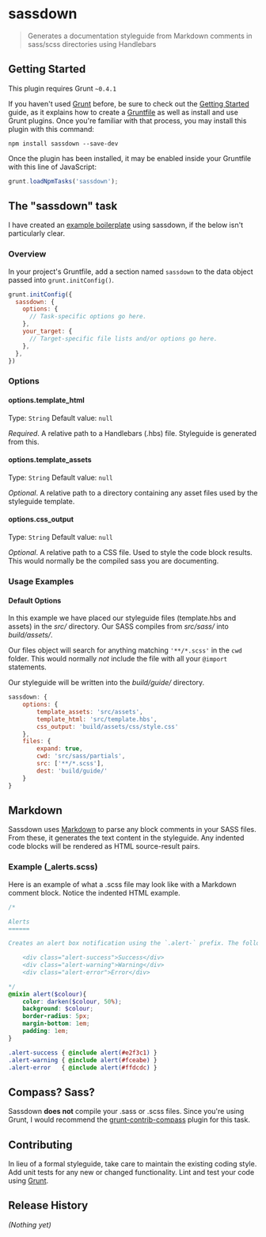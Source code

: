 # sassdown

> Generates a documentation styleguide from Markdown comments in sass/scss directories using Handlebars

## Getting Started
This plugin requires Grunt `~0.4.1`

If you haven't used [Grunt](http://gruntjs.com/) before, be sure to check out the [Getting Started](http://gruntjs.com/getting-started) guide, as it explains how to create a [Gruntfile](http://gruntjs.com/sample-gruntfile) as well as install and use Grunt plugins. Once you're familiar with that process, you may install this plugin with this command:

```shell
npm install sassdown --save-dev
```

Once the plugin has been installed, it may be enabled inside your Gruntfile with this line of JavaScript:

```js
grunt.loadNpmTasks('sassdown');
```

## The "sassdown" task

I have created an [example boilerplate](https://github.com/nopr/grunt-sass-boilerplate) using sassdown, if the below isn't particularly clear.

### Overview
In your project's Gruntfile, add a section named `sassdown` to the data object passed into `grunt.initConfig()`.

```js
grunt.initConfig({
  sassdown: {
    options: {
      // Task-specific options go here.
    },
    your_target: {
      // Target-specific file lists and/or options go here.
    },
  },
})
```

### Options

#### options.template_html
Type: `String`
Default value: `null`

*Required*. A relative path to a Handlebars (.hbs) file. Styleguide is generated from this.

#### options.template_assets
Type: `String`
Default value: `null`

*Optional*. A relative path to a directory containing any asset files used by the styleguide template.

#### options.css_output
Type: `String`
Default value: `null`

*Optional*. A relative path to a CSS file. Used to style the code block results. This would normally be the compiled sass you are documenting.

### Usage Examples

#### Default Options
In this example we have placed our styleguide files (template.hbs and assets) in the *src/* directory. Our SASS compiles from *src/sass/* into *build/assets/*.

Our files object will search for anything matching `'**/*.scss'` in the `cwd` folder. This would normally *not* include the file with all your `@import` statements.

Our styleguide will be written into the *build/guide/* directory.

```js
sassdown: {
    options: {
        template_assets: 'src/assets',
        template_html: 'src/template.hbs',
        css_output: 'build/assets/css/style.css'
    },
    files: {
        expand: true,
        cwd: 'src/sass/partials',
        src: ['**/*.scss'],
        dest: 'build/guide/'
    }
}
```

## Markdown

Sassdown uses [Markdown](https://github.com/evilstreak/markdown-js) to parse any block comments in your SASS files. From these, it generates the text content in the styleguide. Any indented code blocks will be rendered as HTML source-result pairs.

### Example (_alerts.scss)

Here is an example of what a .scss file may look like with a Markdown comment block. Notice the indented HTML example.

```scss
/*

Alerts
======

Creates an alert box notification using the `.alert-` prefix. The following options are available:

    <div class="alert-success">Success</div> 
    <div class="alert-warning">Warning</div> 
    <div class="alert-error">Error</div>

*/
@mixin alert($colour){
    color: darken($colour, 50%);
    background: $colour;
    border-radius: 5px;
    margin-bottom: 1em;
    padding: 1em;
}

.alert-success { @include alert(#e2f3c1) }
.alert-warning { @include alert(#fceabe) }
.alert-error   { @include alert(#ffdcdc) }
```

## Compass? Sass?
Sassdown **does not** compile your .sass or .scss files. Since you're using Grunt, I would recommend the [grunt-contrib-compass](https://github.com/gruntjs/grunt-contrib-compass) plugin for this task.

## Contributing
In lieu of a formal styleguide, take care to maintain the existing coding style. Add unit tests for any new or changed functionality. Lint and test your code using [Grunt](http://gruntjs.com/).

## Release History
_(Nothing yet)_
